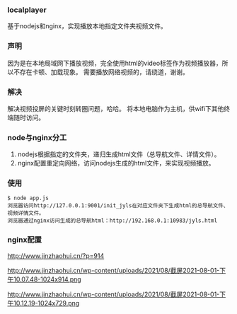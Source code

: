 ### localplayer
基于nodejs和nginx，实现播放本地指定文件夹视频文件。

### 声明
因为是在本地局域网下播放视频，完全使用html的video标签作为视频播放器，所以不存在卡顿、加载现象。
需要播放网络视频的，请绕道，谢谢。

### 解决
解决视频投屏的关键时刻转圈问题，哈哈。
将本地电脑作为主机，供wifi下其他终端随时访问。

### node与nginx分工
1. nodejs根据指定的文件夹，递归生成html文件（总导航文件、详情文件）。
2. nginx配置重定向网络，访问nodejs生成的html文件，来实现视频播放。

### 使用
   ```
   $ node app.js
   浏览器访问http://127.0.0.1:9001/init_jyls在对应文件夹下生成html的总导航文件、视频详情文件。
   浏览器通过nginx访问生成的总导航html：http://192.168.0.1:10983/jyls.html
   ```

### nginx配置
http://www.jinzhaohui.cn/?p=914

http://www.jinzhaohui.cn/wp-content/uploads/2021/08/截屏2021-08-01-下午10.07.48-1024x914.png

http://www.jinzhaohui.cn/wp-content/uploads/2021/08/截屏2021-08-01-下午10.12.19-1024x729.png
